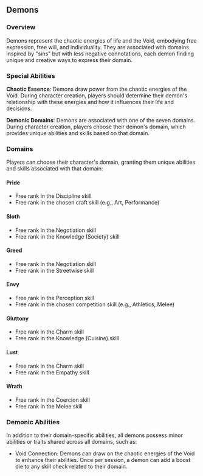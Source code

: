 ## Demons

### Overview

Demons represent the chaotic energies of life and the Void, embodying free expression, free will, and individuality. They are associated with domains inspired by "sins" but with less negative connotations, each demon finding unique and creative ways to express their domain.

### Special Abilities

**Chaotic Essence**: Demons draw power from the chaotic energies of the Void. During character creation, players should determine their demon's relationship with these energies and how it influences their life and decisions.

**Demonic Domains**: Demons are associated with one of the seven domains. During character creation, players choose their demon's domain, which provides unique abilities and skills based on that domain.

### Domains

Players can choose their character's domain, granting them unique abilities and skills associated with that domain:

#### Pride

- Free rank in the Discipline skill
- Free rank in the chosen craft skill (e.g., Art, Performance)

#### Sloth

- Free rank in the Negotiation skill
- Free rank in the Knowledge (Society) skill

#### Greed

- Free rank in the Negotiation skill
- Free rank in the Streetwise skill

#### Envy

- Free rank in the Perception skill
- Free rank in the chosen competition skill (e.g., Athletics, Melee)

#### Gluttony

- Free rank in the Charm skill
- Free rank in the Knowledge (Cuisine) skill

#### Lust

- Free rank in the Charm skill
- Free rank in the Empathy skill

#### Wrath

- Free rank in the Coercion skill
- Free rank in the Melee skill

### Demonic Abilities

In addition to their domain-specific abilities, all demons possess minor abilities or traits shared across all domains, such as:

- Void Connection: Demons can draw on the chaotic energies of the Void to enhance their abilities. Once per session, a demon can add a boost die to any skill check related to their domain.

